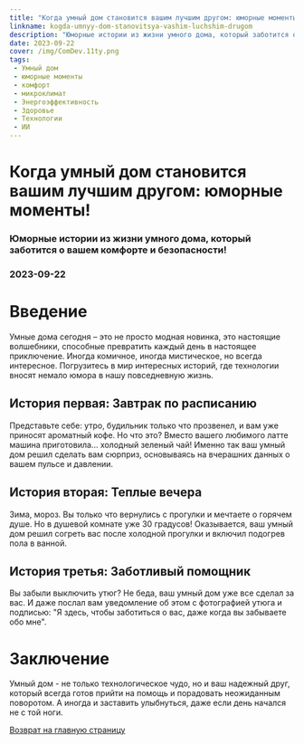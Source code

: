 ```yaml
---
title: "Когда умный дом становится вашим лучшим другом: юморные моменты!"
linkname: kogda-umnyy-dom-stanovitsya-vashim-luchshim-drugom
description: "Юморные истории из жизни умного дома, который заботится о вашем комфорте и безопасности!"
date: 2023-09-22
cover: /img/ComDev.11ty.png
tags: 
 - Умный дом
 - юморные моменты
 - комфорт
 - микроклимат
 - Энергоэффективность
 - Здоровье
 - Технологии
 - ИИ
---
```


# Когда умный дом становится вашим лучшим другом: юморные моменты!
### Юморные истории из жизни умного дома, который заботится о вашем комфорте и безопасности!
### 2023-09-22

# Введение

Умные дома сегодня – это не просто модная новинка, это настоящие волшебники, способные превратить каждый день в настоящее приключение. Иногда комичное, иногда мистическое, но всегда интересное. Погрузитесь в мир интересных историй, где технологии вносят немало юмора в нашу повседневную жизнь.

## **История первая:** Завтрак по расписанию

Представьте себе: утро, будильник только что прозвенел, и вам уже приносят ароматный кофе. Но что это? Вместо вашего любимого латте машина приготовила... холодный зеленый чай! Именно так ваш умный дом решил сделать вам сюрприз, основываясь на вчерашних данных о вашем пульсе и давлении.

## **История вторая:** Теплые вечера

Зима, мороз. Вы только что вернулись с прогулки и мечтаете о горячем душе. Но в душевой комнате уже 30 градусов! Оказывается, ваш умный дом решил согреть вас после холодной прогулки и включил подогрев пола в ванной.

## **История третья:** Заботливый помощник

Вы забыли выключить утюг? Не беда, ваш умный дом уже все сделал за вас. И даже послал вам уведомление об этом с фотографией утюга и подписью: "Я здесь, чтобы заботиться о вас, даже когда вы забываете обо мне".

# Заключение

Умный дом - не только технологическое чудо, но и ваш надежный друг, который всегда готов прийти на помощь и порадовать неожиданным поворотом. А иногда и заставить улыбнуться, даже если день начался не с той ноги.

[Возврат на главную страницу](/)